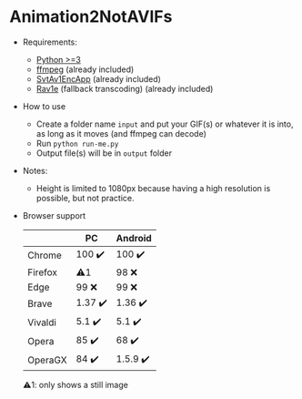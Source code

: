 # Animation2NotAVIFs
- Requirements:
  - [Python >=3](https://www.python.org/downloads/)
  - [ffmpeg](https://www.ffmpeg.org/download.html) (already included)
  - [SvtAv1EncApp](https://github.com/AOMediaCodec/SVT-AV1/releases) (already included)
  - [Rav1e](https://github.com/xiph/rav1e/releases) (fallback transcoding) (already included)

- How to use
  - Create a folder name `input` and put your GIF(s) or whatever it is into, as long as it moves (and ffmpeg can decode)
  - Run `python run-me.py`
  - Output file(s) will be in `output` folder

- Notes:
  - Height is limited to 1080px because having a high resolution is possible, but not practice.

- Browser support

  |         | PC      | Android  |
  |---------|---------|----------|
  | Chrome  | 100 ✔️  | 100 ✔️   |
  | Firefox | ⚠️1     | 98 ❌     |
  | Edge    | 99 ❌    | 99 ❌     |
  | Brave   | 1.37 ✔️ | 1.36 ✔️  |
  | Vivaldi | 5.1 ✔️  | 5.1 ✔️   |
  | Opera   | 85 ✔️   | 68 ✔️    |
  | OperaGX | 84 ✔️   | 1.5.9 ✔️ |

  ⚠️1: only shows a still image
